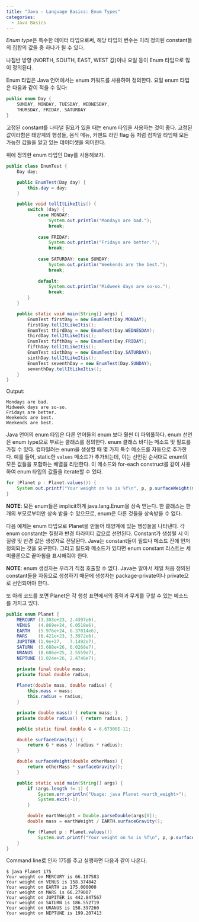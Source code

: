 ```yaml
---
title: "Java - Language Basics: Enum Types"
categories: 
  - Java Basics
---
```


*Enum type*은 특수한 데이터 타입으로써, 해당 타입의 변수는 미리 정의된 constant들의 집합의 값들 중 하나가 될 수 있다.

나침반 방향 (NORTH, SOUTH, EAST, WEST 값)이나 요일 등이 Enum 타입으로 많이 정의된다.

Enum 타입은 Java 언어에서는 enum 키워드를 사용하여 정의한다. 요일 enum 타입은 다음과 같이 적을 수 있다:

```java
public enum Day {
    SUNDAY, MONDAY, TUESDAY, WEDNESDAY,
    THURSDAY, FRIDAY, SATURDAY
}
```

고정된 constant를 나타낼 필요가 있을 때는 enum 타입을 사용하는 것이 좋다. 고정된 값이라함은 태양계의 행성들, 음식 메뉴, 커맨드 라인 flag 등 처럼 컴파일 타임때 모든 가능한 값들을 알고 있는 데이터셋을 의미한다.

위에 정의한 enum 타입인 Day를 사용해보자.

```java
public class EnumTest {
    Day day;

    public EnumTest(Day day) {
        this.day = day;
    }

    public void tellItLikeItis() {
        switch (day) {
            case MONDAY:
                System.out.println("Mondays are bad.");
                break;
            
            case FRIDAY:
                System.out.println("Fridays are better.");
                break;
            
            case SATURDAY: case SUNDAY:
                System.out.println("Weekends are the best.");
                break;
            
            default:
                System.out.println("Midweek days are so-so.");
                break;
        }
    }

    public static void main(String[] args) {
        EnumTest firstDay = new EnumTest(Day.MONDAY);
        firstDay.tellItLikeItis();
        EnumTest thirdDay = new EnumTest(Day.WEDNESDAY);
        thirdDay.tellItLikeItis();
        EnumTest fifthDay = new EnumTest(Day.FRIDAY);
        fifthDay.tellItLikeItis();
        EnumTest sixthDay = new EnumTest(Day.SATURDAY);
        sixthDay.tellItLikeItis();
        EnumTest seventhDay = new EnumTest(Day.SUNDAY);
        seventhDay.tellItLikeItis();
    }
}
```

Output:

```text
Mondays are bad.
Midweek days are so-so.
Fridays are better.
Weekends are best.
Weekends are best.
```

Java 언어의 enum 타입은 다른 언어들의 enum 보다 훨씬 더 파워풀하다. enum 선언은 enum type으로 부르는 클래스를 정의한다. enum 클래스 바디는 메소드 및 필드를 가질 수 있다. 컴파일러는 enum을 생성할 때 몇 가지 특수 메소드를 자동으로 추가한다. 예를 들어, static한 `values` 메소드가 추가되는데, 이는 선언된 순서대로 enum의 모든 값들을 포함하는 배열을 리턴한다. 이 메소드와 for-each construct를 같이 사용하여 enum 타입의 값들을 iterate할 수 있다.

```java
for (Planet p : Planet.values()) {
    System.out.printf("Your weight on %s is %f\n", p, p.surfaceWeight(mass));
}
```

**NOTE**: 모든 enum들은 implicit하게 java.lang.Enum을 상속 받는다. 한 클래스는 한 개의 부모로부터만 상속 받을 수 있으므로, enum은 다른 것들을 상속받을 수 없다.

다음 예제는 enum 타입으로 Planet을 만들어 태양계에 있는 행성들을 나타낸다. 각 enum constant는 질량과 반경 파라미터 값으로 선언된다. Constant가 생성될 시 이 질량 및 반경 값은 생성자로 전달된다. Java는 constant들이 필드나 메소드 전에 먼저 정의되는 것을 요구한다. 그리고 필드와 메소드가 있다면 enum constant 리스트는 세미콜론으로 끝마침을 표시해줘야 한다.

**NOTE**: enum 생성자는 우리가 직접 호출할 수 없다. Java는 알아서 제일 처음 정의된 constant들을 자동으로 생성하기 때문에 생성자는 package-private이나 private으로 선언되어야 한다.

또 아래 코드를 보면 Planet은 각 행성 표면에서의 중력과 무게를 구할 수 있는 메소드를 가지고 있다.

```java
public enum Planet {
    MERCURY (3.303e+23, 2.4397e6),
    VENUS   (4.869e+24, 6.0518e6),
    EARTH   (5.976e+24, 6.37814e6),
    MARS    (6.421e+23, 3.3972e6),
    JUPITER (1.9e+27,   7.1492e7),
    SATURN  (5.688e+26, 6.0268e7),
    URANUS  (8.686e+25, 2.5559e7),
    NEPTUNE (1.024e+26, 2.4746e7);

    private final double mass;
    private final double radius;
    
    Planet(double mass, double radius) {
        this.mass = mass;
        this.radius = radius;
    }

    private double mass() { return mass; }
    private double radius() { return radius; }

    public static final double G = 6.67300E-11;

    double surfaceGravity() {
        return G * mass / (radius * radius);
    }

    double surfaceWeight(double otherMass) {
        return otherMass * surfaceGravity();
    }

    public static void main(String[] args) {
        if (args.length != 1) {
            System.err.println("Usage: java Planet <earth_weight>");
            System.exit(-1);
        }

        double earthWeight = Double.parseDouble(args[0]);
        double mass = earthWeight / EARTH.surfaceGravity();

        for (Planet p : Planet.values())
            System.out.printf("Your weight on %s is %f\n", p, p.surfaceWeight(mass));
    }
}
```

Command line로 인자 175를 주고 실행하면 다음과 같이 나온다.

```text
$ java Planet 175
Your weight on MERCURY is 66.107583
Your weight on VENUS is 158.374842
Your weight on EARTH is 175.000000
Your weight on MARS is 66.279007
Your weight on JUPITER is 442.847567
Your weight on SATURN is 186.552719
Your weight on URANUS is 158.397260
Your weight on NEPTUNE is 199.207413
```
